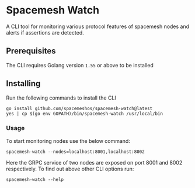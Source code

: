 # Spacemesh Watch

A CLI tool for monitoring various protocol features of spacemesh nodes and alerts if assertions are detected.

## Prerequisites

The CLI requires Golang version `1.55` or above to be installed

## Installing

Run the following commands to install the CLI

```
go install github.com/spacemeshos/spacemesh-watch@latest
yes | cp $(go env GOPATH)/bin/spacemesh-watch /usr/local/bin
```

### Usage

To start monitoring nodes use the below command:

```
spacemesh-watch --nodes=localhost:8001,localhost:8002 
```

Here the GRPC service of two nodes are exposed on port 8001 and 8002 respectively. To find out above other CLI options run:

```
spacemesh-watch --help
```
